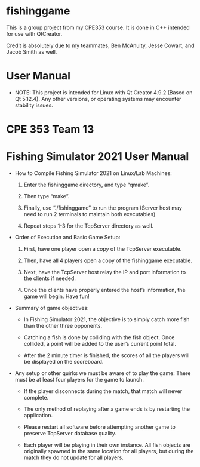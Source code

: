 # fishinggame
This is a group project from my CPE353 course. It is done in C++ intended for use with QtCreator. 

Credit is absolutely due to my teammates, Ben McAnulty, Jesse Cowart, and Jacob Smith as well.

# User Manual
- NOTE: This project is intended for Linux with Qt Creator 4.9.2 (Based on Qt 5.12.4). Any other versions, or operating systems may encounter stability issues. 

# CPE 353 Team 13 
# Fishing Simulator 2021 User Manual

- How to Compile Fishing Simulator 2021 on Linux/Lab Machines:

    1. Enter the fishinggame directory, and type “qmake”.

    2. Then type “make”.

    3. Finally, use “./fishinggame” to run the program (Server host may need to run 2 terminals to maintain both executables)

    4. Repeat steps 1-3 for the TcpServer directory as well.
  
- Order of Execution and Basic Game Setup:

    1. First, have one player open a copy of the TcpServer executable.

    2. Then, have all 4 players open a copy of the fishinggame executable. 

    3. Next, have the TcpServer host relay the IP and port information to the clients if needed.

    4. Once the clients have properly entered the host’s information, the game will begin. Have fun! 
  
- Summary of game objectives:

    + In Fishing Simulator 2021, the objective is to simply catch more fish than the other three opponents.

    + Catching a fish is done by colliding with the fish object. Once collided, a point will be added to the user’s current point total.

    + After the 2 minute timer is finished, the scores of all the players will be displayed on the scoreboard.
  
- Any setup or other quirks we must be aware of to play the game:
    There must be at least four players for the game to launch.
    
    + If the player disconnects during the match, that match will never complete.
    
    + The only method of replaying after a game ends is by restarting the application.
    
    + Please restart all software before attempting another game to preserve TcpServer database quality. 
    
    + Each player will be playing in their own instance. All fish objects are originally spawned in the same location for all players, but during the match they do not update for all players.

